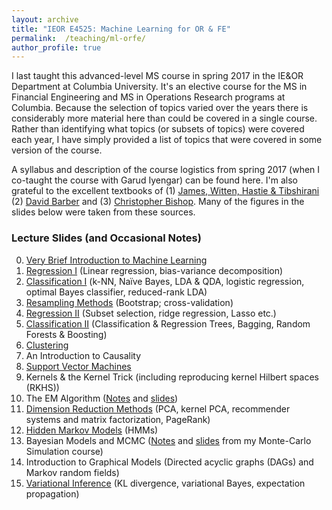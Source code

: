 ```yaml
---
layout: archive
title: "IEOR E4525: Machine Learning for OR & FE"
permalink:  /teaching/ml-orfe/
author_profile: true
---
```


I last taught this advanced-level MS course in spring 2017 in the IE&OR Department at Columbia University. 
It's an elective course for the MS in Financial Engineering and MS in Operations Research programs at Columbia. 
Because the selection of topics varied over the years there is considerably more material here than could be 
covered in a single course. Rather than identifying what topics (or subsets of topics) were covered each year, 
I have simply provided a list of topics that were covered in some version of the course. 
<!---
I have also provided 
some additional slides / topics that never made it into the course but that I nonetheless used / developed at 
some point for other purposes. If a link isn’t provided then that simply means I do not wish to post the slides 
(probably because I am in the ``process'' of editing them – a process that could take a very long time indeed). 
I will not be posting solutions to the assignments or code / software so please don’t send me an email asking 
me to do so!  Finally, please note that I do not have time to answer emails asking me to clarify or explain 
issues arising in these notes and assignments. 
--->
A syllabus and description of the course logistics from spring 2017 (when I co-taught the course with Garud 
Iyengar) can be found here.  I'm also grateful to the excellent textbooks of (1) [James, Witten, Hastie & 
Tibshirani](http://www.statlearning.com/) (2) [David Barber](http://web4.cs.ucl.ac.uk/staff/D.Barber/pmwiki/pmwiki.php?n=Brml.HomePage) and (3) [Christopher Bishop](https://www.microsoft.com/en-us/research/people/cmbishop/). Many of the figures in the slides below were taken from these sources. 

### Lecture Slides (and Occasional Notes)

0. [Very Brief Introduction to Machine Learning](https://martin-haugh.github.io/files/MachineLearningORFE/Intro_MasterSlides.pdf)
1. [Regression I](https://martin-haugh.github.io/files/MachineLearningORFE/Regression_I.pdf) (Linear regression, bias-variance decomposition)
2. [Classification I](https://martin-haugh.github.io/files/MachineLearningORFE/Classification1_MasterSlides.pdf) (k-NN, Naïve Bayes, LDA & QDA, logistic regression, optimal Bayes classifier, reduced-rank LDA)
3. [Resampling Methods](https://martin-haugh.github.io/files/MachineLearningORFE/ResamplingMethods.pdf) (Bootstrap; cross-validation)
4. [Regression II](https://martin-haugh.github.io/files/MachineLearningORFE/Regression_II.pdf) (Subset selection, ridge regression, Lasso etc.)
5. [Classification II](https://martin-haugh.github.io/files/MachineLearningORFE/) (Classification & Regression Trees, Bagging, Random Forests & Boosting)
6. [Clustering](https://martin-haugh.github.io/files/MachineLearningORFE/Clustering_MasterSlides.pdf)
7. An Introduction to Causality
8. [Support Vector Machines](https://martin-haugh.github.io/files/MachineLearningORFE/SVMs_MasterSlides.pdf)
9. Kernels & the Kernel Trick (including reproducing kernel Hilbert spaces (RKHS))
10. The EM Algorithm ([Notes](https://martin-haugh.github.io/files/MachineLearningORFE/EM_Algorithm.pdf) and [slides](https://martin-haugh.github.io/files/MachineLearningORFE/EM_MasterSlides.pdf))
11. [Dimension Reduction Methods](https://martin-haugh.github.io/files/MachineLearningORFE/) (PCA, kernel PCA, recommender systems and matrix factorization, PageRank)
12. [Hidden Markov Models](https://martin-haugh.github.io/files/MachineLearningORFE/HMMs_MasterSlides.pdf) (HMMs)
13. Bayesian Models and MCMC ([Notes](https://martin-haugh.github.io/files/MachineLearningORFE/MCMC_Bayes.pdf) and [slides](https://martin-haugh.github.io/files/MachineLearningORFE/MCMC_MasterSlides.pdf) from my Monte-Carlo Simulation course)
14. Introduction to Graphical Models (Directed acyclic graphs (DAGs) and Markov random fields)
15. [Variational Inference](https://martin-haugh.github.io/files/MachineLearningORFE/DeterministicInf_MasterSlides.pdf) (KL divergence, variational Bayes, expectation propagation)
